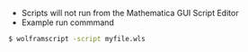 * Scripts will not run from the Mathematica GUI Script Editor
* Example run commmand
```bash
$ wolframscript -script myfile.wls
```